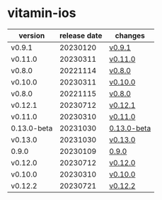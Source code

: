 # vitamin-ios	


|version|release date|changes|
|---|---|---|
|v0.9.1|20230120|[v0.9.1](./v0.9.1-20230120.md)|
|v0.11.0|20230311|[v0.11.0](./v0.11.0-20230311.md)|
|v0.8.0|20221114|[v0.8.0](./v0.8.0-20221114.md)|
|v0.10.0|20230311|[v0.10.0](./v0.10.0-20230311.md)|
|v0.8.0|20221115|[v0.8.0](./v0.8.0-20221115.md)|
|v0.12.1|20230712|[v0.12.1](./v0.12.1-20230712.md)|
|v0.11.0|20230310|[v0.11.0](./v0.11.0-20230310.md)|
|0.13.0-beta|20231030|[0.13.0-beta](./0.13.0-beta-20231030.md)|
|v0.13.0|20231030|[v0.13.0](./v0.13.0-20231030.md)|
|0.9.0|20230109|[0.9.0](./0.9.0-20230109.md)|
|v0.12.0|20230712|[v0.12.0](./v0.12.0-20230712.md)|
|v0.10.0|20230310|[v0.10.0](./v0.10.0-20230310.md)|
|v0.12.2|20230721|[v0.12.2](./v0.12.2-20230721.md)|
